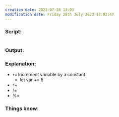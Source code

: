 ```yaml
---
creation date: 2023-07-28 13:03
modification date: Friday 28th July 2023 13:03:47
---
```


### Script:[](https://tldp.org/LDP/abs/html/ops.html#ARITHOPS)

```

```

### Output:



### Explanation:

* `+=` Increment variable by a constant
	* let var += 5 
* `*=`
* /=
* %=

### Things know:
